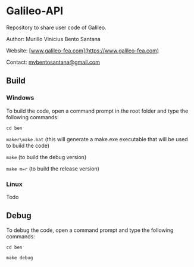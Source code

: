 # Galileo-API

Repository to share user code of Galileo.

Author: Murillo Vinicius Bento Santana

Website: [www.galileo-fea.com](https://www.galileo-fea.com)

Contact: [mvbentosantana@gmail.com](mailto:mvbentosantana@gmail.com)

## Build

### Windows

To build the code, open a command prompt in the root folder and type the following commands:

`cd ben`

`maker\make.bat` (this will generate a make.exe executable that will be used to build the code)

`make` (to build the debug version)

`make m=r` (to build the release version)

### Linux

Todo

## Debug

To debug the code, open a command prompt and type the following commands:

`cd ben`

`make debug`

